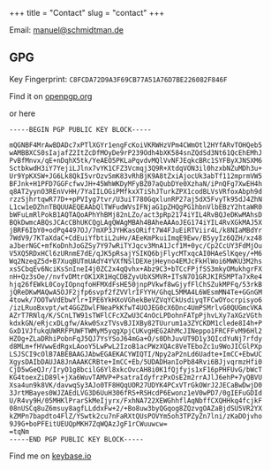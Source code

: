 +++
title = "Contact"
slug = "contact"
+++

Email: [manuel@schmidtman.de](mailto:manuel@schmidtman.de)


## GPG

Key Fingerprint: `C8FCDA72D9A3F69CB77A51A76D7BE226082F846F`

Find it on [openpgp.org](https://keys.openpgp.org/search?q=C8FCDA72D9A3F69CB77A51A76D7BE226082F846F)

or here 

    -----BEGIN PGP PUBLIC KEY BLOCK-----
    
    mQGNBF4MrAwBDADc7xPTlXGYr1engFcKoiVKRWHzVPm4CWmOtl2HYfARvTOHQeb5
    wAMBBXCS0sIajafZ2ItZcDfMOyDe9rP239Odh4bXK584snZQdSd3Nt61QcEhEMhJ
    PvBfMnvx/qE+nDqhX5tk/YeAEO5PKLaPqvdvMQlVvNFJEqkcBRc1SYFByXJNSXM6
    SctbkwdH3iY7YejiLJlnx7vYK1CFZ3Vcmqj3Q9R+XtdqVON3il0hzxbNZuMDh3u+
    Ur9YpKXSW+JG6Lk8QkI5vrOzvSmK83vRhBjK9A8tZxiAjocUk3abTf112mprmVW5
    BFJnk+H1PFD7GGFcfwvJH+45WhWKDyMFyBZ07aQubDYe0XzhaN/iPnQFg7XwEH4h
    q8AT2yynO3REnVvHH/7YaIILOGiPMfkxXTiShJTurkZPX1codBLVsVRfoxAbph9d
    rzzSjhrtqwR77D++pPVIyg7tvr/U3uiT780GqxlunRP27aj5dX5FvyTk95dJ4ZhN
    L1cw1eDZhnTBQUUAEQEAAbQlTWFudWVsIFNjaG1pZHQgPG1hbnVlbEBzY2htaWR0
    bWFuLmRlPokB1AQTAQoAPhYhBMj82nLZo/act3pRp2174iYIL4RvBQJeDKwMAhsD
    BQkDwmcABQsJCAcCBhUKCQgLAgQWAgMBAh4BAheAAAoJEG174iYIL4RvXGkMAJ5X
    jBRF6IbY0+odPq4497OJ/7mXP3JYHKasORift7W4FJuEiRTViir4L/k8NIaMBdYr
    7WdV9/7KTaXdaC+CdEuiYfbtiL2uHv/AEeKmPkuiImqE9Ewv/B5yyIz6QZH/xz48
    aJberNGC+mfKoDnhJoGZSy7Y97wRiTYJqcv3MnA1Jcf1M+0yc/Cp2CcUY3FdMjOu
    V5XQ5RDxHCl6zURnmE7dE/qJK5pRsajYSIKQ6bjFlycMTxqcAI0HAeSlKqey/+M6
    Wq2NzeqZ5d+B7XuqBUTmUAdY4YVXfNSlDEXejHeyno4EMJcFkHlWoi6MWKU3M2hs
    xsSCbqEv6NciKsSnIneI4j0ZC2x4qQvhx+Abz9C3+bTCcFPjfSS3mkyOMukhgrFX
    nH+Qz3sOe//nvfvDMtrOK1XR1HqCDBZyvUbXSMVR+ITsN7O1GRJKIRSMPTa7xRe4
    hjq26fEWkL0CoyIOpnqfoHFMXdFsHE50jnpPVkwf8wGjyfFlChSZukMPFq/53rkB
    jQReDKwMAQwA5OJF2jfp6svpf2fZVVlrIFYYH/GhqL5MMA4L6WEsmMN4Te+GGnGM
    4towk/7OOTwVdEbwYlr+IPE6YkHXoVGhekBeVZVqYCkUsdiyqTFCwOYocrpisyo6
    /izLRuoBxvpt/wt4GGZDwlFNeaPkKfwT4UOJEG0cX6Dnc4UmPSMrlvG0QUGmcVKA
    AZrT7RNlq/K/SCnLTW91sTWFlCFcXZwU3C4nOcLPDohnFATpPjhvLXy7aXGzVGth
    kdxkGN/eRjcxDLgfw/Akw0SxzTVsvBJIXBy82TUurum1a3ZYCKDM1clede8I4h+P
    GxD1VJfukqUWRRFPUWFTWMyM5yqgXpjCUKvgHEG2AhMcJINeppo1FRCFFvM96Hl2
    HZOg+ZLaDRhiPobnFqJ5QJ7YsYSoJ64mGa+O/s0DhJuvUT9D1y3QIcdYuNj7rfdy
    d8MLm+fHVwwEdRgxLAooY5LwPwL2IzoB1acPWzXQAc8VeTEboZc1u9WoJICGlPXp
    LSJSCI9cOlB7ABEBAAGJAbwEGAEKACYWIQTI/Npy2aP2nLd6Uadte+ImCC+EbwUC
    XgysDAIbDAUJA8JnAAAKCRBte+ImCC+Eb/5UDADHanIoPb84Rvi6BJjvqrmzHfi0
    CjD5wGeQJr/IryO1g8bcilG6Yl8xkcOvcAH8i0K1fQjfyjs1xF16pPHFUvG/bWcT
    KG4toexZiD89l+jXa6WuvTAMVP+PsatraIdyfrzPxOsE2m2rrAJlJ6ehP+7yQBVU
    Xsa4un9k8VK/davwqSy3AJo0TF8HQqUOR27UDYK4PCxVTrGkOWrJ2JECaBwDwjD0
    3JrtMBayes0WJZAEdLVG3D6UuH306fRS+RSHcdP6Ewonz1eV0wPD7/0gIEFuGDId
    U/R4vy9H/05MHKlPrarSkMeIjyrx/FxhNA722XEWGhhflAqNbffCXQHHkq4fcjkF
    08nUSCq8uZ6msuy8agfLLddxFw+2/+Bo8uw3byQGqog8ZQzvgOAZaBjdSU5VR2YX
    kZMPn7bapdto4FlZ/YSwtk2cu7nFaRXtQUsPOVYm5oh3TPZyZn7lni/zKaDOjvho
    9J9G+boPFEitUEUQpMKH7ZqWQAzJgF1rCWuuwcw=
    =tqNm
    -----END PGP PUBLIC KEY BLOCK-----



















Find me on [keybase.io](https://keybase.io/oversize)